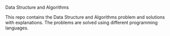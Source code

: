Data Structure and Algorithms

This repo contains the Data Structure and Algorithms problem and solutions with explanations. The problems are solved using different programming languages.
